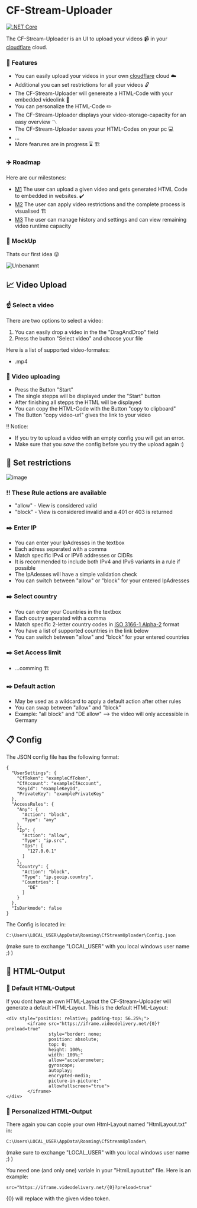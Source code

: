 # CF-Stream-Uploader

[![.NET Core](https://github.com/haevg-rz/CF-Stream-Uploader/actions/workflows/build.yml/badge.svg?branch=main)](https://github.com/haevg-rz/CF-Stream-Uploader/actions/workflows/build.yml)


The CF-Stream-Uploader is an UI to upload your videos :video_camera: in your [cloudflare](https://www.cloudflare.com/de-de/) cloud.


### :speech_balloon: Features 

- You can easily upload your videos in your own [cloudflare](https://www.cloudflare.com/de-de/) cloud :cloud:
- Additional you can set restrictions for all your videos :unlock:
- The CF-Stream-Uploader will genereate a HTML-Code with your embedded videolink :page_facing_up:
- You can personalize the HTML-Code :pencil2:
- The CF-Stream-Uploader displays your video-storage-capacity for an easy overview :part_alternation_mark:
- The CF-Stream-Uploader saves your HTML-Codes on your pc :computer:
- ...
- More fearures are in progress :hourglass: :building_construction:

### :airplane: Roadmap 

Here are our milestones:
- [M1](https://github.com/haevg-rz/CF-Stream-Uploader/milestone/1) The user can upload a given video and gets generated HTML Code to embedded in websites. :heavy_check_mark:
- [M2](https://github.com/haevg-rz/CF-Stream-Uploader/milestone/2) The user can apply video restrictions and the complete process is visualised :building_construction:
- [M3](https://github.com/haevg-rz/CF-Stream-Uploader/milestone/3) The user can manage history and settings and can view remaining video runtime capacity

### :1234: MockUp 

Thats our first idea :stuck_out_tongue_winking_eye:

![Unbenannt](https://user-images.githubusercontent.com/62097375/118947701-e3cba700-b957-11eb-9422-2e9b7ca0c986.PNG)

## :chart_with_upwards_trend: Video Upload 

### :point_up: Select a video 

There are two options to select a video:
 1. You can easily drop a video in the the "DragAndDrop" field
 2. Press the button "Select video" and choose your file

 Here is a list of supported video-formates:
 - .mp4

### :movie_camera: Video uploading 

- Press the Button "Start"
- The single stepps will be displayed under the "Start" button
- After finishing all stepps the HTML will be displayed
- You can copy the HTML-Code with the Button "copy to clipboard" 
- The Button "copy video-url" gives the link to your video

:bangbang: Notice:
- If you try to upload a video with an empty config you will get an error.
- Make sure that you *save* the config before you try the upload again :)

## :pencil: Set restrictions
![image](https://user-images.githubusercontent.com/62097375/119634127-b331b480-be12-11eb-91d7-01a1055a4172.png)
### :bangbang: These Rule actions are available
- "allow" - View is considered valid
- "block" - View is considered invalid and a 401 or 403 is returned
### :black_nib: Enter IP
- You can enter your IpAdresses in the textbox
- Each adress seperated with a comma
- Match specific IPv4 or IPV6 addresses or CIDRs
- It is recommended to include both IPv4 and IPv6 variants in a rule if possible
- The IpAdesses will have a simple validation check
- You can switch between "allow" or "block" for your entered IpAdresses
### :black_nib: Select country
- You can enter your Countries in the textbox
- Each coutry seperated with a comma 
- Match specific 2-letter country codes in [ISO 3166-1 Alpha-2](https://en.wikipedia.org/wiki/ISO_3166-1#Current_codes) format
- You have a list of supported countries in the link below
- You can switch between "allow" and "block" for your entered countries
### :black_nib: Set Access limit
- ...comming :building_construction:
### :black_nib: Default action
- May be used as a wildcard to apply a default action after other rules
- You can swap between "allow" and "block"
- Example: "all block" and "DE allow" --> the video will only accessible in Germany
## :clipboard: Config 

The JSON config file has the following format:

```
{
  "UserSettings": {
    "CfToken": "exampleCfToken",
    "CfAccount": "exampleCfAccount",
    "KeyId": "exampleKeyId",
    "PrivateKey": "examplePrivateKey"
  },
  "AccessRules": {
    "Any": {
      "Action": "block",
      "Type": "any"
    },
    "Ip": {
      "Action": "allow",
      "Type": "ip.src",
      "Ips": [
        "127.0.0.1"
      ]
    },
    "Country": {
      "Action": "block",
      "Type": "ip.geoip.country",
      "Countries": [
        "DE"
      ]
    }
  },
  "IsDarkmode": false
}
```
The Config is located in: 
```
C:\Users\LOCAL_USER\AppData\Roaming\CfStreamUploader\Config.json 
```
(make sure to exchange "LOCAL_USER" with you local windows user name ;) )


## :newspaper: HTML-Output

### :file_folder: Default HTML-Output

If you dont have an own HTML-Layout the CF-Stream-Uploader will generate a default HTML-Layout.
This is the default HTML-Layout:

```
<div style="position: relative; padding-top: 56.25%;">
        <iframe src="https://iframe.videodelivery.net/{0}?preload=true"
                style="border: none;
                position: absolute;
                top: 0;
                height: 100%;
                width: 100%;"
                allow="accelerometer;
                gyroscope;
                autoplay;
                encrypted-media;
                picture-in-picture;"
                allowfullscreen="true">
        </iframe>
</div>
```

### :file_folder: Personalized HTML-Output

There again you can copie your own Html-Layout named "HtmlLayout.txt" in:
```
C:\Users\LOCAL_USER\AppData\Roaming\CfStreamUploader\ 
```
(make sure to exchange "LOCAL_USER" with you local windows user name ;) )

You need one (and only one) variale in your "HtmlLayout.txt" file. 
Here is an example:

```
src="https://iframe.videodelivery.net/{0}?preload=true"
```
{0} will replace with the given video token.
